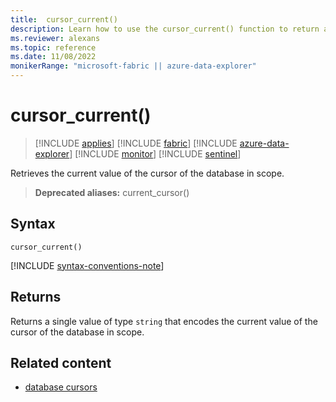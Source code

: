 ```yaml
---
title:  cursor_current()
description: Learn how to use the cursor_current() function to return a string type value.
ms.reviewer: alexans
ms.topic: reference
ms.date: 11/08/2022
monikerRange: "microsoft-fabric || azure-data-explorer"
---
```

# cursor_current()

> [!INCLUDE [applies](../includes/applies-to-version/applies.md)] [!INCLUDE [fabric](../includes/applies-to-version/fabric.md)] [!INCLUDE [azure-data-explorer](../includes/applies-to-version/azure-data-explorer.md)] [!INCLUDE [monitor](../includes/applies-to-version/monitor.md)] [!INCLUDE [sentinel](../includes/applies-to-version/sentinel.md)]

Retrieves the current value of the cursor of the database in scope.

> **Deprecated aliases:** current_cursor()

## Syntax

`cursor_current()`

[!INCLUDE [syntax-conventions-note](../includes/syntax-conventions-note.md)]

## Returns

Returns a single value of type `string` that encodes the current value of the
cursor of the database in scope.

## Related content

* [database cursors](../management/database-cursor.md)
